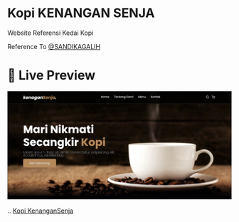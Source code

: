 # Kopi KENANGAN SENJA
Website Referensi Kedai Kopi

Reference To
[@SANDIKAGALIH](https://www.youtube.com/@sandhikagalihWPU)

# 👀 Live Preview

![image.png](https://github.com/BalyaAWfa/Kopi-kenangan_Senja/blob/main/img/Home.PNG)

.. [Kopi KenanganSenja](https://Kopi-KenanganSenja.balyawaffa.repl.co)

